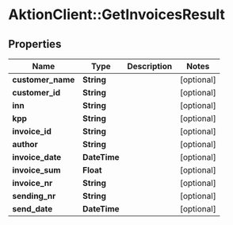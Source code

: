 # AktionClient::GetInvoicesResult

## Properties
Name | Type | Description | Notes
------------ | ------------- | ------------- | -------------
**customer_name** | **String** |  | [optional] 
**customer_id** | **String** |  | [optional] 
**inn** | **String** |  | [optional] 
**kpp** | **String** |  | [optional] 
**invoice_id** | **String** |  | [optional] 
**author** | **String** |  | [optional] 
**invoice_date** | **DateTime** |  | [optional] 
**invoice_sum** | **Float** |  | [optional] 
**invoice_nr** | **String** |  | [optional] 
**sending_nr** | **String** |  | [optional] 
**send_date** | **DateTime** |  | [optional] 


